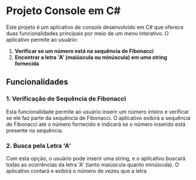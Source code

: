 # Projeto Console em C#

Este projeto é um aplicativo de console desenvolvido em C# que oferece duas funcionalidades principais por meio de um menu interativo. O aplicativo permite ao usuário:

1. **Verificar se um número está na sequência de Fibonacci**
2. **Encontrar a letra 'A' (maiúscula ou minúscula) em uma string fornecida**

## Funcionalidades

### 1. Verificação de Sequência de Fibonacci

Esta funcionalidade permite ao usuário inserir um número inteiro e verificar se ele faz parte da sequência de Fibonacci. O aplicativo exibirá a sequência de Fibonacci até o número fornecido e indicará se o número inserido está presente na sequência.

### 2. Busca pela Letra 'A'

Com esta opção, o usuário pode inserir uma string, e o aplicativo buscará todas as ocorrências da letra 'A' (tanto maiúscula quanto minúscula). O aplicativo contará e exibirá o número de vezes que a letra 
